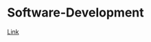 # Software-Development
[Link](https://drive.google.com/drive/u/0/folders/1_ybm1BCu0J2hqIiN6AAWJmz9_JzoaU-U?fbclid=IwAR2KJuUh2UFSPg3R9s2ZzjZXB7NzPMmTGPlihXOyjCrbp6UmOuJ6E7j9nr8)
